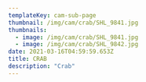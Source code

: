```yaml
---
templateKey: cam-sub-page
thumbnail: /img/cam/crab/SHL_9841.jpg
thumbnails:
  - image: /img/cam/crab/SHL_9841.jpg
  - image: /img/cam/crab/SHL_9842.jpg
date: 2021-03-16T04:59:59.653Z
title: CRAB 
description: "Crab"
---
```

